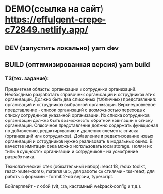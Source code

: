 # DEMO(ссылка на сайт) https://effulgent-crepe-c72849.netlify.app/
## DEV (запустить локально) yarn dev
## BUILD (оптимизированная версия) yarn build

### ТЗ(тех. задание):

Предметная область: организации и сотрудники организаций. Необходимо разработать справочник организаций и сотрудников этих организаций.
Должно быть два списочных (табличных) представления: организаций и сотрудников выбранной организации.
Верхнеуровневое представление - список организаций с возможностью перехода к списку сотрудников указанной организации.
Из списка сотрудников организации должна быть возможность обратной навигации к списку организаций.
Списочное представление должно содержать функционал по добавлению, редактированию и удалению элемента списка (организаций или сотрудников).
Добавление и редактирование новых организаций и сотрудников нужно реализовать в модальных окнах.
В качестве имитации бэка можно использовать local storage.
Поля и их типы в сущностях организации и сотрудников - на усмотрение разработчика.
 
Технологический стек (обязательный набор):
react 18,
redux toolkit, 
react-router-dom 6,
material ui 5,
для работы со стилями - tss-react,
для работы с формами - formik 2-ой версии,
typescript.
 
Бойлерплейт - любой (vit, cra, кастомный webpack-config и т.д.).
